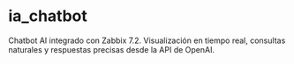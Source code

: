 # ia_chatbot
Chatbot AI integrado con Zabbix 7.2. Visualización en tiempo real, consultas naturales y respuestas precisas desde la API de OpenAI.
